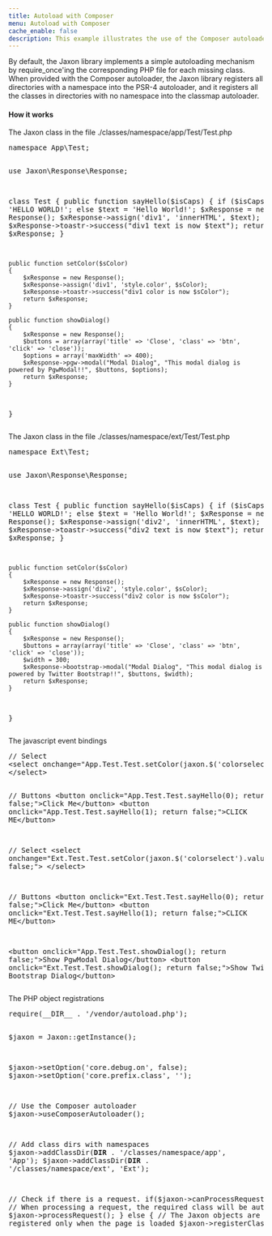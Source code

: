 ```yaml
---
title: Autoload with Composer
menu: Autoload with Composer
cache_enable: false
description: This example illustrates the use of the Composer autoloader.
---
```


By default, the Jaxon library implements a simple autoloading mechanism by require_once'ing the corresponding PHP file for each missing class. When provided with the Composer autoloader, the Jaxon library registers all directories with a namespace into the PSR-4 autoloader, and it registers all the classes in directories with no namespace into the classmap autoloader.

<div class="row">
    <div class="col-sm-12">
        <h4 class="page-header">How it works</h4>
<p>The Jaxon class in the file ./classes/namespace/app/Test/Test.php</p>
<pre>
namespace App\Test;

use Jaxon\Response\Response;

class Test
{
    public function sayHello($isCaps)
    {
        if ($isCaps)
            $text = 'HELLO WORLD!';
        else
            $text = 'Hello World!';
        $xResponse = new Response();
        $xResponse->assign('div1', 'innerHTML', $text);
        $xResponse->toastr->success("div1 text is now $text");
        return $xResponse;
    }

    public function setColor($sColor)
    {
        $xResponse = new Response();
        $xResponse->assign('div1', 'style.color', $sColor);
        $xResponse->toastr->success("div1 color is now $sColor");
        return $xResponse;
    }

    public function showDialog()
    {
        $xResponse = new Response();
        $buttons = array(array('title' => 'Close', 'class' => 'btn', 'click' => 'close'));
        $options = array('maxWidth' => 400);
        $xResponse->pgw->modal("Modal Dialog", "This modal dialog is powered by PgwModal!!", $buttons, $options);
        return $xResponse;
    }
}
</pre>

<p>The Jaxon class in the file ./classes/namespace/ext/Test/Test.php</p>
<pre>
namespace Ext\Test;

use Jaxon\Response\Response;

class Test
{
    public function sayHello($isCaps)
    {
        if ($isCaps)
            $text = 'HELLO WORLD!';
        else
            $text = 'Hello World!';
        $xResponse = new Response();
        $xResponse->assign('div2', 'innerHTML', $text);
        $xResponse->toastr->success("div2 text is now $text");
        return $xResponse;
    }

    public function setColor($sColor)
    {
        $xResponse = new Response();
        $xResponse->assign('div2', 'style.color', $sColor);
        $xResponse->toastr->success("div2 color is now $sColor");
        return $xResponse;
    }

    public function showDialog()
    {
        $xResponse = new Response();
        $buttons = array(array('title' => 'Close', 'class' => 'btn', 'click' => 'close'));
        $width = 300;
        $xResponse->bootstrap->modal("Modal Dialog", "This modal dialog is powered by Twitter Bootstrap!!", $buttons, $width);
        return $xResponse;
    }
}
</pre>

<p>The javascript event bindings</p>
<pre>
// Select
&lt;select onchange="App.Test.Test.setColor(jaxon.$('colorselect').value); return false;"&gt;
&lt;/select&gt;

// Buttons
&lt;button onclick="App.Test.Test.sayHello(0); return false;"&gt;Click Me&lt;/button&gt;
&lt;button onclick="App.Test.Test.sayHello(1); return false;"&gt;CLICK ME&lt;/button&gt;

// Select
&lt;select onchange="Ext.Test.Test.setColor(jaxon.$('colorselect').value); return false;"&gt;
&lt;/select&gt;

// Buttons
&lt;button onclick="Ext.Test.Test.sayHello(0); return false;"&gt;Click Me&lt;/button&gt;
&lt;button onclick="Ext.Test.Test.sayHello(1); return false;"&gt;CLICK ME&lt;/button&gt;

&lt;button onclick="App.Test.Test.showDialog(); return false;"&gt;Show PgwModal Dialog&lt;/button&gt;
&lt;button onclick="Ext.Test.Test.showDialog(); return false;"&gt;Show Twitter Bootstrap Dialog&lt;/button&gt;
</pre>

<p>The PHP object registrations</p>
<pre>
require(__DIR__ . '/vendor/autoload.php');

$jaxon = Jaxon::getInstance();

$jaxon->setOption('core.debug.on', false);
$jaxon->setOption('core.prefix.class', '');

// Use the Composer autoloader
$jaxon->useComposerAutoloader();

// Add class dirs with namespaces
$jaxon->addClassDir(__DIR__ . '/classes/namespace/app', 'App');
$jaxon->addClassDir(__DIR__ . '/classes/namespace/ext', 'Ext');

// Check if there is a request.
if($jaxon->canProcessRequest())
{
    // When processing a request, the required class will be autoloaded
    $jaxon->processRequest();
}
else
{
    // The Jaxon objects are registered only when the page is loaded
    $jaxon->registerClasses();
}
</pre>
    </div>
</div>
